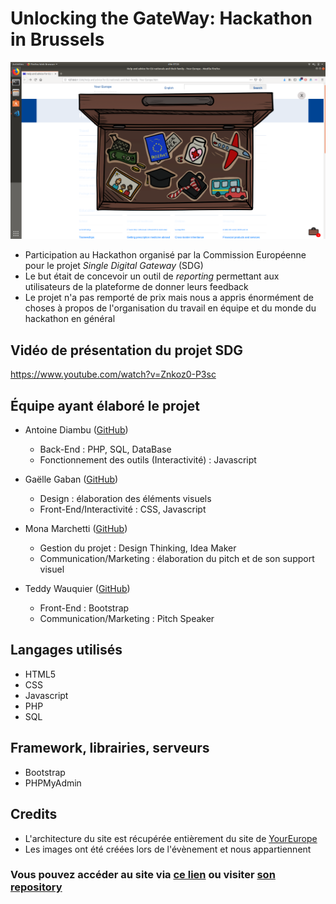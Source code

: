 # Unlocking the GateWay: Hackathon in Brussels

![Capture d'écran du produit](./assets/img/screenshot.png "Aperçu")

* Participation au Hackathon organisé par la Commission Européenne pour le projet *Single Digital Gateway* (SDG)
* Le but était de concevoir un outil de *reporting* permettant aux utilisateurs de la plateforme de donner leurs feedback
* Le projet n'a pas remporté de prix mais nous a appris énormément de choses à propos de l'organisation du travail en équipe et du monde du hackathon en général

## Vidéo de présentation du projet SDG
https://www.youtube.com/watch?v=Znkoz0-P3sc

## Équipe ayant élaboré le projet

* Antoine Diambu ([GitHub](https://github.com/AntoineDia)) 

    * Back-End : PHP, SQL, DataBase
    * Fonctionnement des outils (Interactivité) : Javascript
* Gaëlle Gaban ([GitHub](https://github.com/Gaellga))
    * Design : élaboration des éléments visuels
    * Front-End/Interactivité : CSS, Javascript
* Mona Marchetti ([GitHub](https://github.com/MonaMarchetti))
    * Gestion du projet : Design Thinking, Idea Maker
    * Communication/Marketing : élaboration du pitch et de son support visuel
* Teddy Wauquier ([GitHub](https://github.com/Elleonors))
    * Front-End : Bootstrap
    * Communication/Marketing : Pitch Speaker

## Langages utilisés  

* HTML5
* CSS
* Javascript  
* PHP
* SQL

## Framework, librairies, serveurs
* Bootstrap
* PHPMyAdmin

## Credits
* L'architecture du site est récupérée entièrement du site de [YourEurope](https://europa.eu/youreurope/citizens/index_en.htm)
* Les images ont été créées lors de l'évènement et nous appartiennent

  
### Vous pouvez accéder au site via [ce lien]() ou visiter [son repository](https://github.com/Gaellga/Unlocking-the-Gateway-Hackathon)
